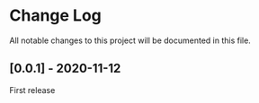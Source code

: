 # Change Log
All notable changes to this project will be documented in this file.

## [0.0.1] - 2020-11-12
First release